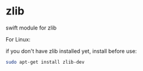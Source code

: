 # zlib
swift module for zlib

For Linux:

if you don't have zlib installed yet, install before use:
```bash
sudo apt-get install zlib-dev
```

